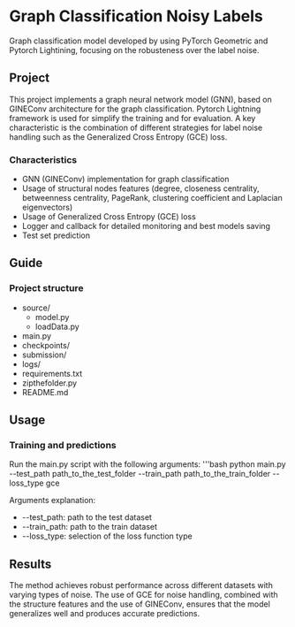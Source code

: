 # Graph Classification Noisy Labels
Graph classification model developed by using PyTorch Geometric and Pytorch Lightining, focusing on the robusteness over the label noise.

## Project
This project implements a graph neural network model (GNN), based on GINEConv architecture for the graph classification. Pytorch Lightning framework is used for simplify the training and for evaluation.
A key characteristic is the combination of different strategies for label noise handling such as the Generalized Cross Entropy (GCE) loss.

### Characteristics
- GNN (GINEConv) implementation for graph classification
- Usage of structural nodes features (degree, closeness centrality, betweenness centrality, PageRank, clustering coefficient and Laplacian eigenvectors)
- Usage of Generalized Cross Entropy (GCE) loss
- Logger and callback for detailed monitoring and best models saving
- Test set prediction

## Guide

### Project structure
- source/
  - model.py
  - loadData.py
- main.py
- checkpoints/
- submission/
- logs/
- requirements.txt
- zipthefolder.py
- README.md

## Usage

### Training and predictions

Run the main.py script with the following arguments:
'''bash
python main.py --test_path path_to_the_test_folder --train_path path_to_the_train_folder --loss_type gce

Arguments explanation:
- --test_path: path to the test dataset
- --train_path: path to the train dataset
- --loss_type: selection of the loss function type

## Results
The method achieves robust performance across different datasets with varying types of noise. The use of GCE for noise handling, combined with the structure features and the use of GINEConv, ensures that the model generalizes well and produces accurate predictions.